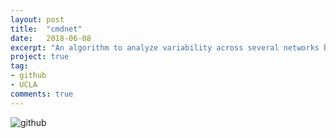 ```yaml
---
layout: post
title:  "cmdnet"
date:   2018-06-08
excerpt: "An algorithm to analyze variability across several networks by computing statistics based on the correlation matrix distance."
project: true
tag:
- github
- UCLA
comments: true
---
```


![github](https://nickwisniewski.com/cmdnet)

